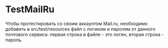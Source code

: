 # TestMailRu

Чтобы протестировать со своим аккаунтом Mail.ru, необходимо добавить в src/test/resources файл c логином и паролем от данного почтового сервиса:
первая строка в файле - это логин, вторая строка - пароль.
